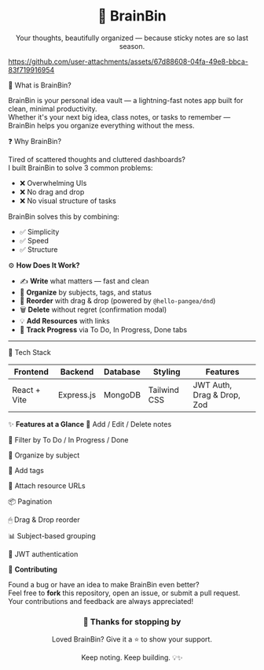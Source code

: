  <h1 align="center">🧠 BrainBin</h1>
<p align="center">Your thoughts, beautifully organized — because sticky notes are so last season.</p>

https://github.com/user-attachments/assets/67d88608-04fa-49e8-bbca-83f719916954

📌 What is BrainBin? 

BrainBin is your personal idea vault — a lightning-fast notes app built for clean, minimal productivity.  
Whether it's your next big idea, class notes, or tasks to remember — BrainBin helps you organize everything without the mess.

❓ Why BrainBin?

Tired of scattered thoughts and cluttered dashboards?  
I built BrainBin to solve 3 common problems:
- ❌ Overwhelming UIs
- ❌ No drag and drop
- ❌ No visual structure of tasks

BrainBin solves this by combining:
- ✅ Simplicity
- ✅ Speed
- ✅ Structure

⚙️ **How Does It Work?**

- ✍ **Write** what matters — fast and clean
- 🧠 **Organize** by subjects, tags, and status
- 🔁 **Reorder** with drag & drop (powered by `@hello-pangea/dnd`)
- 🗑 **Delete** without regret (confirmation modal)
- 💡 **Add Resources** with links
- 🎯 **Track Progress** via To Do, In Progress, Done tabs

---

🚀 Tech Stack

| Frontend      | Backend       | Database | Styling        | Features                  |
|---------------|---------------|----------|----------------|---------------------------|
| React + Vite  | Express.js    | MongoDB  | Tailwind CSS   | JWT Auth, Drag & Drop, Zod |


✨ **Features at a Glance**
📒 Add / Edit / Delete notes

🎯 Filter by To Do / In Progress / Done

🧠 Organize by subject

🔖 Add tags

🔗 Attach resource URLs

📦 Pagination

🖱 Drag & Drop reorder

📊 Subject-based grouping

🔐 JWT authentication

🤝 **Contributing**

Found a bug or have an idea to make BrainBin even better?  
Feel free to **fork** this repository, open an issue, or submit a pull request.  
Your contributions and feedback are always appreciated!

<h3 align="center">🙌 Thanks for stopping by</h3>
<p align="center">Loved BrainBin? Give it a ⭐ to show your support.</p>
<p align="center">Keep noting. Keep building. 💡✨</p> 


